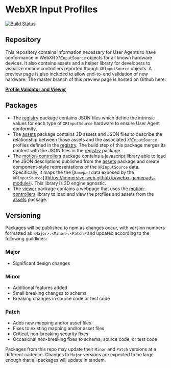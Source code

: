 # WebXR Input Profiles

[![Build Status](https://travis-ci.com/immersive-web/webxr-input-profiles.svg?branch=master)](https://travis-ci.org/immersive-web/webxr-input-profiles)

## Repository

This repository contains information necessary for User Agents to have conformance in WebXR `XRInputSource` objects for all known hardware devices.  It also contains assets and a helper library for developers to visualize motion controllers reported though `XRInputSource` objects.  A preview page is also included to allow end-to-end validation of new hardware.  The master branch of this preview page is hosted on Github here:

**[Profile Validator and Viewer](https://immersive-web.github.io/webxr-input-profiles/packages/viewer/dist/index.html)**

## Packages
* The [registry](./packages/registry/README.md) package contains JSON files which define the intrinsic values for each type of `XRInputSource` hardware to ensure User Agent conformity.
* The [assets](./packages/assets/README.md) package contains 3D assets and JSON files to describe the relationship between those assets and the associated `XRInputSource` profiles defined in the [registry](./packages/assets/README.md).  The build step of this package merges its content with the JSON files in the [registry](./packages/registry/README.md) package.
* The [motion-controllers](./packages/motion-controllers/README.md) package contains a javascript library able to load the JSON descriptions published from the [assets](./packages/assets/README.md) package and create component-style representations of the `XRInputSource` data. Specifically, it maps the the [`Gamepad` data exposed by the `XRInputSource`]](https://immersive-web.github.io/webxr-gamepads-module/). This library is 3D engine agnostic.
* The [viewer](./packages/viewer/README.md) package contains a webpage that uses the [motion-controllers](./packages/motion-controllers/README.md) library to load and view the profiles and assets from the [assets](./packages/assets/README.md) package.

## Versioning
Packages will be published to npm as changes occur, with version numbers formatted as `<Major>.<Minor>.<Patch>` and updated according to the following guildlines:

### Major
  - Significant design changes

### Minor
  - Additional features added
  - Small breaking changes to schema
  - Breaking changes in source code or test code
  
### Patch
  - Adds new mapping and/or asset files
  - Fixes to existing mapping and/or asset files
  - Critical, non-breaking security fixes
  - Occasional non-breaking fixes to schema, source code, or test code

Packages from this repo may update their `Minor` and `Patch` versions at a different cadence. Changes to `Major` versions are expected to be large enough that all packages will update in tandem.
